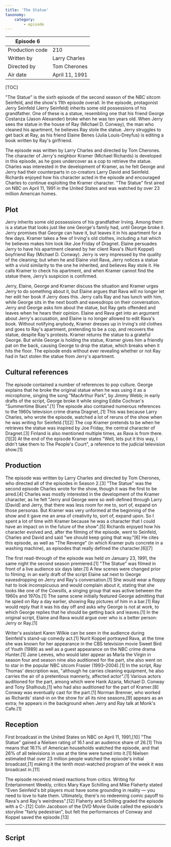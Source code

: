 ```yaml
---
title: 'The Statue'
taxonomy:
    category:
        - episode
---
```


| Episode 6 | |
|-----------------|----------------|
| Production code | 210            |
| Written by      | Larry Charles  |
| Directed by     | Tom Cherones   |
| Air date        | April 11, 1991 |

[TOC]

"The Statue" is the sixth episode of the second season of the NBC sitcom Seinfeld, and the show's 11th episode overall. In the episode, protagonist Jerry Seinfeld (Jerry Seinfeld) inherits some old possessions of his grandfather. One of these is a statue, resembling one that his friend George Costanza (Jason Alexander) broke when he was ten years old. When Jerry sees the statue in the house of Ray (Michael D. Conway), the man who cleaned his apartment, he believes Ray stole the statue. Jerry struggles to get back at Ray, as his friend Elaine Benes (Julia Louis-Dreyfus) is editing a book written by Ray's girlfriend.

The episode was written by Larry Charles and directed by Tom Cherones. The character of Jerry's neighbor Kramer (Michael Richards) is developed in this episode, as he goes undercover as a cop to retrieve the statue. Charles was interested in the development of Kramer, as he felt George and Jerry had their counterparts in co-creators Larry David and Seinfeld. Richards enjoyed how his character acted in the episode and encouraged Charles to continue exploiting the Kramer character. "The Statue" first aired on NBC on April 11, 1991 in the United States and was watched by over 23 million American homes.

## Plot

Jerry inherits some old possessions of his grandfather Irving. Among them is a statue that looks just like one George's family had, until George broke it. Jerry promises that George can have it, but leaves it in his apartment for a few days. Kramer takes a few of Irving's old clothes, including a hat which he believes makes him look like Joe Friday of Dragnet. Elaine persuades Jerry to have his apartment cleaned by her client Rava's (Nurit Koppel) boyfriend Ray (Michael D. Conway). Jerry is very impressed by the quality of the cleaning; but when he and Elaine visit Rava, Jerry notices a statue with a vivid similarity to the one he inherited, and believes Ray stole it. He calls Kramer to check his apartment, and when Kramer cannot find the statue there, Jerry’s suspicion is confirmed.

Jerry, Elaine, George and Kramer discuss the situation and Kramer urges Jerry to do something about it, but Elaine argues that Rava will no longer let her edit her book if Jerry does this. Jerry calls Ray and has lunch with him, while George sits in the next booth and eavesdrops on their conversation. Jerry and George asks him about the statue, but Ray gets offended and leaves when he hears their opinion. Elaine and Rava get into an argument about Jerry's accusation, and Elaine is no longer allowed to edit Rava's book. Without notifying anybody, Kramer dresses up in Irving's old clothes and goes to Ray's apartment, pretending to be a cop, and recovers the statue, despite Ray's protests. Kramer returns the statue to a grateful George. But while George is holding the statue, Kramer gives him a friendly pat on the back, causing George to drop the statue, which breaks when it hits the floor. The episode ends without ever revealing whether or not Ray had in fact stolen the statue from Jerry's apartment.

## Cultural references

The episode contained a number of references to pop culture. George explains that he broke the original statue when he was using it as a microphone, singing the song "MacArthur Park", by Jimmy Webb; in early drafts of the script, George broke it while singing Eddie Cochran's "Summertime Blues".[1] The episode also contained numerous references to the 1960s television crime drama Dragnet,.[1] This was because Larry Charles, who wrote the episode, watched a lot of reruns of the show when he was writing for Seinfeld.[1][2] The cop Kramer pretends to be when he retrieves the statue was inspired by Joe Friday, the central character of Dragnet.[3] Finland is also mentioned multiple times, as Rava is from there.[1][3] At the end of the episode Kramer states "Well, lets put it this way, I didn't take them to The People's Court", a reference to the judicial television show.[1]

## Production

The episode was written by Larry Charles and directed by Tom Cherones, who directed all of the episodes in Season 2.[3] "The Statue" was the second episode Charles wrote for the show, though it was the first to be aired.[4] Charles was mostly interested in the development of the Kramer character, as he felt "Jerry and George were so well-defined through Larry [David] and Jerry, that there was less room for me to, sort of, expand on those personas. But Kramer was very unformed at the beginning of the show and it gave me an area of creativity to, sort of, expand upon. So I spent a lot of time with Kramer because he was a character that I could have an impact on in the future of the show".[5] Richards enjoyed how his character evolved and, after the filming of the episode, went to Seinfeld, Charles and David and said "we should keep going that way."[6] He cites this episode, as well as "The Revenge" (in which Kramer puts concrete in a washing machine), as episodes that really defined the character.[6][7]

The first read-through of the episode was held on January 23, 1991, the same night the second season premiered.[1] "The Statue" was filmed in front of a live audience six days later.[1] A few scenes were changed prior to filming; in an early draft of the script Elaine sat next to George eavesdropping on Jerry and Ray's conversation.[1] She would wear a floppy hat to look inconspicuous and would complain about it, stating that she looks like one of the Cowsills, a singing group that was active between the 1960s and 1970s.[1] The same scene initially featured George admitting that he spied on Ray a day earlier, showing Ray pictures of him in a bar.[1] Ray would reply that it was his day off and asks why George is not at work, to which George replies that he should be getting back and leaves.[1] In the original script, Elaine and Rava would argue over who is a better person: Jerry or Ray.[1]

Writer's assistant Karen Wilkie can be seen in the audience during Seinfeld's stand-up comedy act.[1] Nurit Koppel portrayed Rava, at the time she was known for her appearance in the CBS television movie Sweet Bird of Youth (1989) as well as a guest appearance on the NBC crime drama Hunter.[1] Jane Leeves, who would later appear as Marla the Virgin in season four and season nine also auditioned for the part, she also went on to star in the popular NBC sitcom Frasier (1993–2004).[1] In the script, Ray Thomas' description was, "although he carries cleaning equipment, he also carries the air of a pretentious mannerly, affected actor".[1] Various actors auditioned for the part, among which were Hank Azaria, Michael D. Conway and Tony Shalhoub,[1] who had also auditioned for the part of Kramer.[8] Conway was eventually cast for the part.[1] Norman Brenner, who worked as Richards' stand-in on the show for all its nine seasons,[9] appears as an extra; he appears in the background when Jerry and Ray talk at Monk's Cafe.[1]

## Reception

First broadcast in the United States on NBC on April 11, 1991,[10] "The Statue" gained a Nielsen rating of 16.1 and an audience share of 26.[1] This means that 16.1% of American households watched the episode, and that 26% of all televisions in use at the time were tuned into it.[1] Nielsen estimated that over 23 million people watched the episode's initial broadcast,[1] making it the tenth most-watched program of the week it was broadcast in.[11]

The episode received mixed reactions from critics. Writing for Entertainment Weekly, critics Mary Kaye Schilling and Mike Flaherty stated "Even Seinfeld's bit players must have some grounding in reality — you need to love to hate them. Ultimately, there's no redeeming comic payoff to Rava's and Ray's weirdness".[12] Flaherty and Schilling graded the episode with a C-.[12] Colin Jacobson of the DVD Movie Guide called the episode's storyline "fairly pedestrian", but felt the performances of Conway and Koppel saved the episode.[13]

---

## Script
